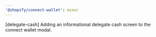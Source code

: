 ```yaml
---
'@shopify/connect-wallet': minor
---
```


[delegate-cash] Adding an informational delegate cash screen to the connect wallet modal.
